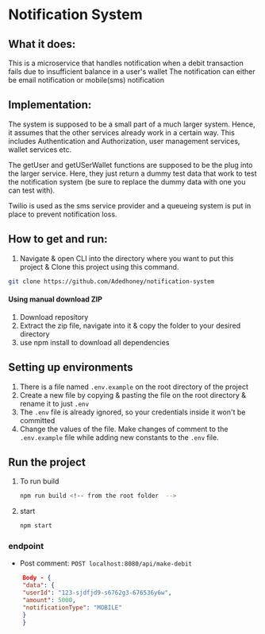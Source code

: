 # Notification System

## What it does:

This is a microservice that handles notification when a debit transaction fails due to insufficient balance in a user's wallet
The notification can either be email notification or mobile(sms) notification

## Implementation:

The system is supposed to be a small part of a much larger system. Hence, it assumes that the other services already work in a certain way. This includes Authentication and Authorization, user management services, wallet services etc.

The getUser and getUSerWallet functions are supposed to be the plug into the larger service. Here, they just return a dummy test data that work to test the notification system (be sure to replace the dummy data with one you can test with).

Twilio is used as the sms service provider and a queueing system is put in place to prevent notification loss.

## How to get and run:

1. Navigate & open CLI into the directory where you want to put this project & Clone this project using this command.

```bash
git clone https://github.com/Adedhoney/notification-system
```

#### Using manual download ZIP

1. Download repository
2. Extract the zip file, navigate into it & copy the folder to your desired directory
3. use npm install to download all dependencies

## Setting up environments

1. There is a file named `.env.example` on the root directory of the project
2. Create a new file by copying & pasting the file on the root directory & rename it to just `.env`
3. The `.env` file is already ignored, so your credentials inside it won't be committed
4. Change the values of the file. Make changes of comment to the `.env.example` file while adding new constants to the `.env` file.

## Run the project

1. To run build

    ```bash
    npm run build <!-- from the root folder  -->
    ```

2. start

    ```bash
    npm start
    ```

### endpoint

-   Post comment: `POST localhost:8080/api/make-debit`

```json
    Body - {
    "data": {
    "userId": "123-sjdfjd9-s6762g3-676536y6w",
    "amount": 5000,
    "notificationType": "MOBILE"
    }
    }
```
